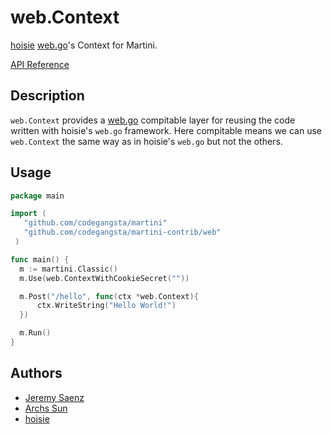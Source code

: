 # web.Context
[hoisie][] [web.go][]'s Context for Martini.

[hoisie]:https://github.com/hoisie
[web.go]:https://github.com/hoisie/web

[API Reference](http://godoc.org/github.com/codegangsta/martini-contrib/web)

## Description
`web.Context` provides a [web.go][] compitable layer for reusing the code written with
hoisie's `web.go` framework. Here compitable means we can use `web.Context` the same 
way as in hoisie's `web.go` but not the others.

## Usage

~~~ go
package main

import (
   "github.com/codegangsta/martini"
   "github.com/codegangsta/martini-contrib/web"
 )

func main() {
  m := martini.Classic()
  m.Use(web.ContextWithCookieSecret(""))

  m.Post("/hello", func(ctx *web.Context){
  	  ctx.WriteString("Hello World!")
  })

  m.Run()
}
~~~

## Authors
* [Jeremy Saenz](http://github.com/codegangsta)
* [Archs Sun](http://github.com/Archs)
* [hoisie][]
